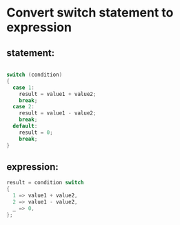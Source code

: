# Convert switch statement to expression
## statement:
```c#

switch (condition)
{
  case 1:
    result = value1 + value2;
    break;
  case 2:
    result = value1 - value2;
    break;
  default:
    result = 0;
    break;
}
```
## expression:
```c#
result = condition switch
{
  1 => value1 + value2,
  2 => value1 - value2,
  _ => 0,
};
```
